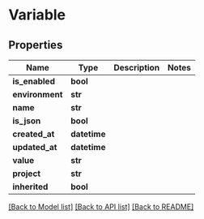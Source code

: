 # Variable

## Properties
Name | Type | Description | Notes
------------ | ------------- | ------------- | -------------
**is_enabled** | **bool** |  | 
**environment** | **str** |  | 
**name** | **str** |  | 
**is_json** | **bool** |  | 
**created_at** | **datetime** |  | 
**updated_at** | **datetime** |  | 
**value** | **str** |  | 
**project** | **str** |  | 
**inherited** | **bool** |  | 

[[Back to Model list]](../README.md#documentation-for-models) [[Back to API list]](../README.md#documentation-for-api-endpoints) [[Back to README]](../README.md)


